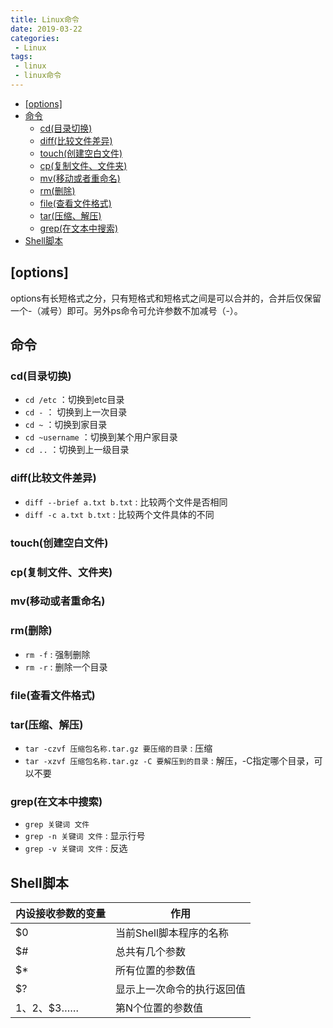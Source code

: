 ```yaml
---
title: Linux命令
date: 2019-03-22
categories: 
 - Linux
tags: 
 - linux
 - linux命令
---
```


<!-- TOC -->

- [[options]](#options)
- [命令](#命令)
    - [cd(目录切换)](#cd目录切换)
    - [diff(比较文件差异)](#diff比较文件差异)
    - [touch(创建空白文件)](#touch创建空白文件)
    - [cp(复制文件、文件夹)](#cp复制文件文件夹)
    - [mv(移动或者重命名)](#mv移动或者重命名)
    - [rm(删除)](#rm删除)
    - [file(查看文件格式)](#file查看文件格式)
    - [tar(压缩、解压)](#tar压缩解压)
    - [grep(在文本中搜索)](#grep在文本中搜索)
- [Shell脚本](#shell脚本)

<!-- /TOC -->

## [options]

options有长短格式之分，只有短格式和短格式之间是可以合并的，合并后仅保留一个-（减号）即可。另外ps命令可允许参数不加减号（-）。

## 命令

### cd(目录切换)

- `cd /etc` ：切换到etc目录
- `cd -` ： 切换到上一次目录
- `cd ~` ：切换到家目录
- `cd ~username` ：切换到某个用户家目录
- `cd ..` ：切换到上一级目录

### diff(比较文件差异)

- `diff --brief a.txt b.txt` : 比较两个文件是否相同
- `diff -c a.txt b.txt` : 比较两个文件具体的不同

### touch(创建空白文件)

### cp(复制文件、文件夹)

### mv(移动或者重命名)

### rm(删除)

- `rm -f` : 强制删除
- `rm -r` : 删除一个目录

### file(查看文件格式)

### tar(压缩、解压)

- `tar -czvf 压缩包名称.tar.gz 要压缩的目录` : 压缩
- `tar -xzvf 压缩包名称.tar.gz -C 要解压到的目录` : 解压，-C指定哪个目录，可以不要

### grep(在文本中搜索)

- `grep 关键词 文件`
- `grep -n 关键词 文件` : 显示行号
- `grep -v 关键词 文件` : 反选

## Shell脚本

| 内设接收参数的变量 | 作用                       |
| ------------------ | -------------------------- |
| $0                 | 当前Shell脚本程序的名称    |
| $#                 | 总共有几个参数             |
| $*                 | 所有位置的参数值           |
| $?                 | 显示上一次命令的执行返回值 |
| $1、$2、$3……       | 第N个位置的参数值          |

